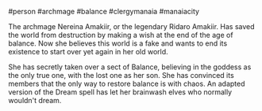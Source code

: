 #person #archmage #balance #clergymanaia #manaiacity 

The archmage Nereina Amakiir, or the legendary Ridaro Amakiir. Has saved the world from destruction by making a wish at the end of the age of balance. Now she believes this world is a fake and wants to end its existence to start over yet again in her old world.

She has secretly taken over a sect of Balance, believing in the goddess as the only true one, with the lost one as her son. She has convinced its members that the only way to restore balance is with chaos. An adapted version of the Dream spell has let her brainwash elves who normally wouldn't dream.

